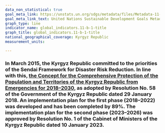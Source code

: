```yaml
---
data_non_statistical: true
goal_meta_link: https://unstats.un.org/sdgs/metadata/files/Metadata-11-0b-01.pdf
goal_meta_link_text: United Nations Sustainable Development Goals Metadata (pdf 894kB)
graph_type: line
indicator_name: global_indicators.11-b-1-title
graph_title: global_indicators.11-b-1-title
national_geographical_coverage: Kyrgyz Republic
measurement_units: 

---
```


### In March 2015, the Kyrgyz Republic committed to the priorities of the Sendai Framework for Disaster Risk Reduction. In line with this, [the Concept for the Comprehensive Protection of the Population and Territories of the Kyrgyz Republic from Emergencies for 2018–2030](https://cbd.minjust.gov.kg/11990/edition/1205614/ru), as adopted by Resolution No. 58 of the Government of the Kyrgyz Republic dated 29 January 2018. An implementation plan for the first phase (2018–2022) was developed and has been completed by 89%. The implementation plan for the second phase (2023–2026) was approved by Resolution No. 1 of the Cabinet of Ministers of the Kyrgyz Republic dated 10 January 2023.

